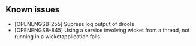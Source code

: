 Known issues
-----------------------

  * [OPENENGSB-255] Supress log output of drools
  * [OPENENGSB-845] Using a service involving wicket from a thread, not running in a wicketapplication fails.

